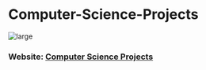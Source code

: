 # Computer-Science-Projects

![large](https://user-images.githubusercontent.com/28294942/121812164-7aa03080-cc84-11eb-8b77-387341d4b7a3.png)

### Website: [**Computer Science Projects**](https://computerscienceproject.com/) 

